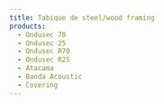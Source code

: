 ```yaml
---
title: Tabique de steel/wood framing
products:
  - Ondusec 70
  - Ondusec 25
  - Ondusec R70
  - Ondusec R25
  - Atacama
  - Banda Acoustic
  - Covering
---
```

